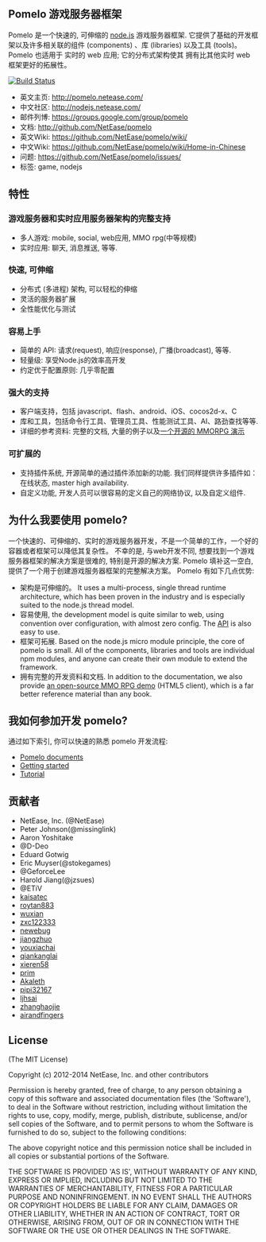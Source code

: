 ## Pomelo 游戏服务器框架

Pomelo 是一个快速的, 可伸缩的 [node.js](http://nodejs.org) 游戏服务器框架.
它提供了基础的开发框架以及许多相关联的组件 (components) 、库 (libraries) 以及工具 (tools)。
Pomelo 也适用于 实时的 web 应用; 它的分布式架构使其 拥有比其他实时 web 框架更好的拓展性。

[![Build Status](https://travis-ci.org/NetEase/pomelo.svg?branch=master)](https://travis-ci.org/NetEase/pomelo)

 * 英文主页: <http://pomelo.netease.com/>
 * 中文社区: <http://nodejs.netease.com/>
 * 邮件列博: <https://groups.google.com/group/pomelo>
 * 文档: <http://github.com/NetEase/pomelo>
 * 英文Wiki: <https://github.com/NetEase/pomelo/wiki/>
 * 中文Wiki: <https://github.com/NetEase/pomelo/wiki/Home-in-Chinese>
 * 问题: <https://github.com/NetEase/pomelo/issues/>
 * 标签: game, nodejs


## 特性

### 游戏服务器和实时应用服务器架构的完整支持

* 多人游戏: mobile, social, web应用, MMO rpg(中等规模)
* 实时应用: 聊天,  消息推送, 等等.

### 快速, 可伸缩

* 分布式 (多进程) 架构, 可以轻松的伸缩
* 灵活的服务器扩展
* 全性能优化与测试

### 容易上手

* 简单的 API: 请求(request), 响应(response), 广播(broadcast), 等等.
* 轻量级: 享受Node.js的效率高开发
* 约定优于配置原则: 几乎零配置

### 强大的支持

* 客户端支持，包括 javascript、flash、android、iOS、cocos2d-x、C
* 库和工具，包括命令行工具、管理员工具、性能测试工具、AI、路劲查找等等.
* 详细的参考资料: 完整的文档, 大量的例子以及[一个开源的 MMORPG 演示](https://github.com/NetEase/pomelo/wiki/Introduction-to--Lord-of-Pomelo)

### 可扩展的

* 支持插件系统, 开源简单的通过插件添加新的功能. 我们同样提供许多插件如：在线状态, master high availability.
* 自定义功能, 开发人员可以很容易的定义自己的网络协议, 以及自定义组件.

## 为什么我要使用 pomelo?
一个快速的、可伸缩的、实时的游戏服务器开发，不是一个简单的工作，一个好的容器或者框架可以降低其复杂性。
不幸的是, 与web开发不同, 想要找到一个游戏服务器框架的解决方案是很难的, 特别是开源的解决方案. Pomelo 填补这一空白, 提供了一个用于创建游戏服务器框架的完整解决方案。
Pomelo 有如下几点优势:
* 架构是可伸缩的。 It uses a multi-process, single thread runtime architecture, which has been proven in the industry and is especially suited to the node.js thread model.
* 容易使用, the development model is quite similar to web, using convention over configuration, with almost zero config. The [API](http://pomelo.netease.com/api.html) is also easy to use.
* 框架可拓展. Based on the node.js micro module principle, the core of pomelo is small. All of the components, libraries and tools are individual npm modules, and anyone can create their own module to extend the framework.
* 拥有完整的开发资料和文档. In addition to the documentation, we also provide [an open-source MMO RPG demo](https://github.com/NetEase/pomelo/wiki/Introduction-to--Lord-of-Pomelo) (HTML5 client), which is a far better reference material than any book.

## 我如何参加开发 pomelo?
通过如下索引, 你可以快速的熟悉 pomelo 开发流程:
* [Pomelo documents](https://github.com/NetEase/pomelo/wiki)
* [Getting started](https://github.com/NetEase/pomelo/wiki/Welcome-to-Pomelo)
* [Tutorial](https://github.com/NetEase/pomelo/wiki/Preface)


## 贡献者
* NetEase, Inc. (@NetEase)
* Peter Johnson(@missinglink)
* Aaron Yoshitake 
* @D-Deo 
* Eduard Gotwig
* Eric Muyser(@stokegames)
* @GeforceLee
* Harold Jiang(@jzsues)
* @ETiV
* [kaisatec](https://github.com/kaisatec)
* [roytan883](https://github.com/roytan883)
* [wuxian](https://github.com/wuxian)
* [zxc122333](https://github.com/zxc122333)
* [newebug](https://github.com/newebug)
* [jiangzhuo](https://github.com/jiangzhuo)
* [youxiachai](https://github.com/youxiachai)
* [qiankanglai](https://github.com/qiankanglai)
* [xieren58](https://github.com/xieren58)
* [prim](https://github.com/prim)
* [Akaleth](https://github.com/Akaleth)
* [pipi32167](https://github.com/pipi32167)
* [ljhsai](https://github.com/ljhsai)
* [zhanghaojie](https://github.com/zhanghaojie)
* [airandfingers](https://github.com/airandfingers)

## License

(The MIT License)

Copyright (c) 2012-2014 NetEase, Inc. and other contributors

Permission is hereby granted, free of charge, to any person obtaining
a copy of this software and associated documentation files (the
'Software'), to deal in the Software without restriction, including
without limitation the rights to use, copy, modify, merge, publish,
distribute, sublicense, and/or sell copies of the Software, and to
permit persons to whom the Software is furnished to do so, subject to
the following conditions:

The above copyright notice and this permission notice shall be
included in all copies or substantial portions of the Software.

THE SOFTWARE IS PROVIDED 'AS IS', WITHOUT WARRANTY OF ANY KIND,
EXPRESS OR IMPLIED, INCLUDING BUT NOT LIMITED TO THE WARRANTIES OF
MERCHANTABILITY, FITNESS FOR A PARTICULAR PURPOSE AND NONINFRINGEMENT.
IN NO EVENT SHALL THE AUTHORS OR COPYRIGHT HOLDERS BE LIABLE FOR ANY
CLAIM, DAMAGES OR OTHER LIABILITY, WHETHER IN AN ACTION OF CONTRACT,
TORT OR OTHERWISE, ARISING FROM, OUT OF OR IN CONNECTION WITH THE
SOFTWARE OR THE USE OR OTHER DEALINGS IN THE SOFTWARE.

